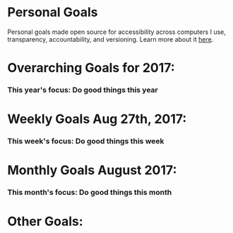 
Personal Goals
==============
Personal goals made open source for accessibility across computers I use, transparency, accountability, and versioning. Learn more about it [here](http://una.im/personal-goals-guide).

# Overarching Goals for 2017:
### This year's focus: Do good things this year

  

  
# Weekly Goals Aug 27th, 2017:
### This week's focus: Do good things this week



# Monthly Goals August 2017:
### This month's focus: Do good things this month

  

# Other Goals:

